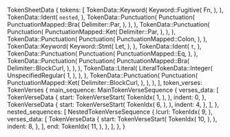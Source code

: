 TokenSheetData {
    tokens: [
        TokenData::Keyword(
            Keyword::Fugitive(
                Fn,
            ),
        ),
        TokenData::Ident(
            `nested`,
        ),
        TokenData::Punctuation(
            Punctuation(
                PunctuationMapped::Bra(
                    Delimiter::Par,
                ),
            ),
        ),
        TokenData::Punctuation(
            Punctuation(
                PunctuationMapped::Ket(
                    Delimiter::Par,
                ),
            ),
        ),
        TokenData::Punctuation(
            Punctuation(
                PunctuationMapped::Colon,
            ),
        ),
        TokenData::Keyword(
            Keyword::Stmt(
                Let,
            ),
        ),
        TokenData::Ident(
            `t`,
        ),
        TokenData::Punctuation(
            Punctuation(
                PunctuationMapped::Eq,
            ),
        ),
        TokenData::Punctuation(
            Punctuation(
                PunctuationMapped::Bra(
                    Delimiter::BlockCurl,
                ),
            ),
        ),
        TokenData::Literal(
            LiteralTokenData::Integer(
                UnspecifiedRegular(
                    1,
                ),
            ),
        ),
        TokenData::Punctuation(
            Punctuation(
                PunctuationMapped::Ket(
                    Delimiter::BlockCurl,
                ),
            ),
        ),
    ],
    token_verses: TokenVerses {
        main_sequence: MainTokenVerseSequence {
            verses_data: [
                TokenVerseData {
                    start: TokenVerseStart(
                        TokenIdx(
                            1,
                        ),
                    ),
                    indent: 0,
                },
                TokenVerseData {
                    start: TokenVerseStart(
                        TokenIdx(
                            6,
                        ),
                    ),
                    indent: 4,
                },
            ],
        },
        nested_sequences: [
            NestedTokenVerseSequence {
                lcurl: TokenIdx(
                    9,
                ),
                verses_data: [
                    TokenVerseData {
                        start: TokenVerseStart(
                            TokenIdx(
                                10,
                            ),
                        ),
                        indent: 8,
                    },
                ],
                end: TokenIdx(
                    11,
                ),
            },
        ],
    },
}